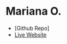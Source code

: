 # Mariana O.
- [Github Repo]
- [Live Website](https://github.com/marianaOrduno/Final-Project-/tree/main)
